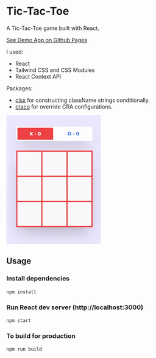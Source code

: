 # Tic-Tac-Toe

A Tic-Tac-Toe game built with React.

[See Demo App on Github Pages](https://kadirboylu.github.io/tic-tac-toe/)

I used:

- React
- Tailwind CSS and CSS Modules
- React Context API

Packages:

- [clsx](https://www.npmjs.com/package/clsx) for constructing className strings conditionally.
- [craco](https://www.npmjs.com/package/@craco/craco) for override CRA configurations.

![tic-tac-toe](https://raw.githubusercontent.com/kadirboylu/tic-tac-toe/master/screenshots/tic-tac-toe.gif)

## Usage

### Install dependencies

```
npm install
```

### Run React dev server (http://localhost:3000)

```
npm start
```

### To build for production

```
npm run build
```

